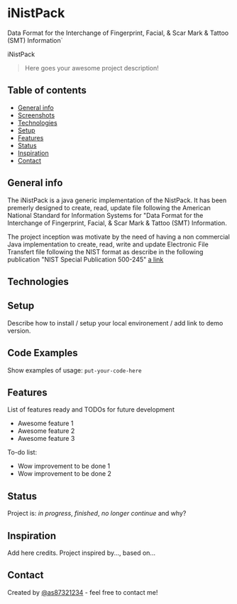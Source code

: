 # iNistPack

Data Format for the Interchange of Fingerprint, Facial, &amp; Scar Mark &amp; Tattoo (SMT) Information`


 iNistPack
 
> Here goes your awesome project description!

## Table of contents
* [General info](#general-info)
* [Screenshots](#screenshots)
* [Technologies](#technologies)
* [Setup](#setup)
* [Features](#features)
* [Status](#status)
* [Inspiration](#inspiration)
* [Contact](#contact)

## General info


The iNistPack is a java generic implementation of the NistPack. It has been premerly designed to create, read, update file following the American National Standard for Information Systems for "Data Format for the Interchange of Fingerprint, Facial, &amp; Scar Mark &amp; Tattoo (SMT) Information.

The project inception was motivate by the need of having a non commercial Java implementation to create, read, write and update Electronic File Transfert file following the NIST format as describe in the following publication "NIST Special Publication 500-245" [a link](https://www.nist.gov/system/files/documents/itl/ansi/sp500-245-a16.pdf)

## Technologies

## Setup
Describe how to install / setup your local environement / add link to demo version.

## Code Examples
Show examples of usage:
`put-your-code-here`

## Features
List of features ready and TODOs for future development
* Awesome feature 1
* Awesome feature 2
* Awesome feature 3

To-do list:
* Wow improvement to be done 1
* Wow improvement to be done 2

## Status
Project is: _in progress_, _finished_, _no longer continue_ and why?

## Inspiration
Add here credits. Project inspired by..., based on...

## Contact
Created by [@as87321234](https://www.flynerd.pl/) - feel free to contact me!

